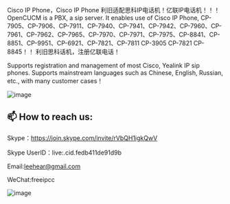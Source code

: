 Cisco IP Phone，Cisco IP Phone 利旧适配思科IP电话机！亿联IP电话机！！！
OpenCUCM is a PBX, a sip server.
It enables use of Cisco IP Phone, CP-7905、CP-7906、CP-7911、CP-7940、CP-7941、CP-7942、CP-7960、CP-7961、CP-7962、CP-7965、CP-7970、CP-7971、CP-7975、CP-8841、CP-8851、CP-9951、CP-6921、CP-7821、CP-7811 CP-3905 CP-7821 CP-8845！！
利旧思科话机，注册亿联电话！

Supports registration and management of most Cisco, Yealink IP sip phones. 
Supports mainstream languages ​​such as Chinese, English, Russian, etc., 
with many customer cases！

![image](https://github.com/user-attachments/assets/200f2cf5-e994-4b6f-96b8-e6c7a7c5d73a)

## 📫 How to reach us:
Skype：https://join.skype.com/invite/rVbQH1igkQwV

Skype UserID：live:.cid.fedb411de91d9b

Email:leehear@gmail.com

WeChat:freeipcc

![image](https://github.com/user-attachments/assets/b1802585-119f-45db-b5e4-a5c563a9811c)

